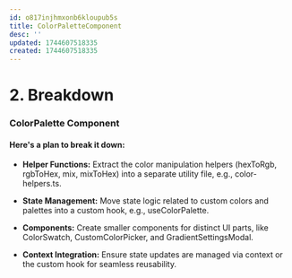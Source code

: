 ```yaml
---
id: o817injhmxonb6kloupub5s
title: ColorPaletteComponent
desc: ''
updated: 1744607518335
created: 1744607518335
---
```


# 2. Breakdown

### ColorPalette Component

#### Here's a plan to break it down:

- **Helper Functions:** Extract the color manipulation helpers (hexToRgb, rgbToHex, mix, mixToHex) into a separate utility file, e.g., color-helpers.ts.

- **State Management:** Move state logic related to custom colors and palettes into a custom hook, e.g., useColorPalette.

- **Components:** Create smaller components for distinct UI parts, like ColorSwatch, CustomColorPicker, and GradientSettingsModal.

- **Context Integration:** Ensure state updates are managed via context or the custom hook for seamless reusability.